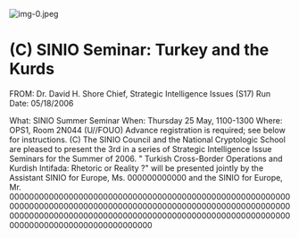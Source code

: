 ![img-0.jpeg](img-0.jpeg)

# (C) SINIO Seminar: Turkey and the Kurds 

FROM: Dr. David H. Shore
Chief, Strategic Intelligence Issues (S17)
Run Date: 05/18/2006

What: SINIO Summer Seminar
When: Thursday 25 May, 1100-1300
Where: OPS1, Room 2N044
(U//FOUO) Advance registration is required; see below for instructions.
(C) The SINIO Council and the National Cryptologic School are pleased to present the 3rd in a series of Strategic Intelligence Issue Seminars for the Summer of 2006. " Turkish Cross-Border Operations and Kurdish Intifada: Rhetoric or Reality ?" will be presented jointly by the Assistant SINIO for Europe, Ms. 000000000000 and the SINIO for Europe, Mr. 00000000000000000000000000000000000000000000000000000000000000000000000000000000000000000000000000000000000000000000000000000000000000000000000000000000000000000000000000000000000000000000000000000000
